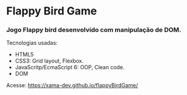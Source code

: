 # Flappy Bird Game
### Jogo Flappy bird desenvolvido com manipulação de DOM.

Tecnologias usadas: 
- HTML5
- CSS3: Grid layout, Flexbox.
- JavaScritp/EcmaScript 6: OOP, Clean code.
- DOM

Acesse: https://xama-dev.github.io/flappyBirdGame/

